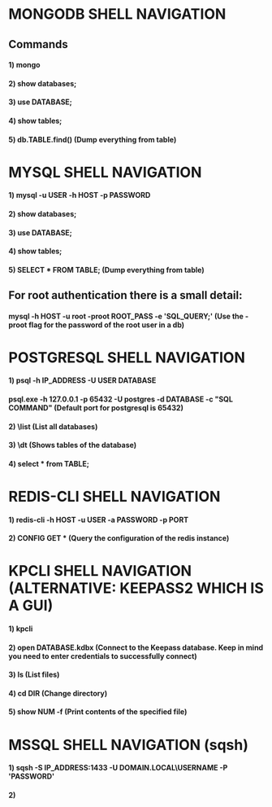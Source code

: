 # MONGODB SHELL NAVIGATION

## Commands

#### 1) mongo

#### 2) show databases;

#### 3) use DATABASE;

#### 4) show tables;

#### 5) db.TABLE.find() (Dump everything from table)

# MYSQL SHELL NAVIGATION

#### 1) mysql -u USER -h HOST -p PASSWORD

#### 2) show databases;

#### 3) use DATABASE;

#### 4) show tables;

#### 5) SELECT * FROM TABLE; (Dump everything from table)

## For root authentication there is a small detail:

#### mysql -h HOST -u root -proot ROOT_PASS -e 'SQL_QUERY;' (Use the -proot flag for the password of the root user in a db)

# POSTGRESQL SHELL NAVIGATION

#### 1) psql -h IP_ADDRESS -U USER DATABASE

#### psql.exe -h 127.0.0.1 -p 65432 -U postgres -d DATABASE -c "SQL COMMAND" (Default port for postgresql is 65432)

#### 2) \list (List all databases)

#### 3) \dt (Shows tables of the database)

#### 4) select * from TABLE;

# REDIS-CLI SHELL NAVIGATION

#### 1) redis-cli -h HOST -u USER -a PASSWORD -p PORT

#### 2) CONFIG GET * (Query the configuration of the redis instance)

# KPCLI SHELL NAVIGATION (ALTERNATIVE: KEEPASS2 WHICH IS A GUI)

#### 1) kpcli

#### 2) open DATABASE.kdbx (Connect to the Keepass database. Keep in mind you need to enter credentials to successfully connect)

#### 3) ls (List files)

#### 4) cd DIR (Change directory)

#### 5) show NUM -f (Print contents of the specified file)

# MSSQL SHELL NAVIGATION (sqsh)

#### 1) sqsh -S IP_ADDRESS:1433 -U DOMAIN.LOCAL\\USERNAME -P 'PASSWORD'

#### 2) 
